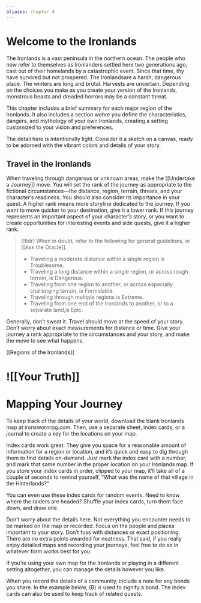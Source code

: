 ```yaml
---
aliases: chapter 4
---
```


# Welcome to the Ironlands
The Ironlands is a vast peninsula in the northern ocean. The people who now refer to themselves as Ironlanders settled here two generations ago, cast out of their homelands by a catastrophic event. Since that time, thy have survived but not prospered. The Ironlandsare a harsh, dangerous place. The winters are long and brutal. Harvests are uncertain. Depending on the choices you make as you create your version of the Ironlands, monstrous beasts and dreaded horrors may be a constant threat.

This chapter includes a brief summary for each major region of the Ironlands. It also includes a section wehre you define the characteristics, dangers, and mythology of your own Ironlands, creating a setting customized to your vision and preferences.

The detail here is intentionally light. Consider it a sketch on a canvas, ready to be adorned with the vibrant colors and details of your story.

## Travel in the Ironlands
When traveling through dangerous or unknown areas, make the [[Undertake a Journey]] move. You will set the rank of the journey as appropriate to the fictional circumstances—the distance, region, terrain, threats, and your character’s readiness. You should also consider its importance in your quest. A higher rank means more storyline dedicated to the journey. If you want to move quicker to your destination, give it a lower rank. If this journey represents an important aspect of your character’s story, or you want to create opportunities for interesting events and side quests, give it a higher rank. 

>[!tldr] When in doubt, refer to the following for general guidelines, or [[Ask the Oracle]].
>- Traveling a moderate distance within a single region is Troublesome.
>- Traveling a long distance within a single region, or across rough terrain, is Dangerous.
>- Traveling from one region to another, or across especially challenging terrain, is Formidable.
>- Traveling through multiple regions is Extreme.
>- Traveling from one end of the Ironlands to another, or to a separate land,is Epic.

Generally, don’t sweat it. Travel should move at the speed of your story. Don’t worry about exact measurements for distance or time. Give your journey a rank appropriate to the circumstances and your story, and make the move to see what happens.

[[Regions of the Ironlands]]

# ![[Your Truth]]

# Mapping Your Journey
To keep track of the details of your world, download the blank Ironlands map at ironswornrpg.com. Then, use a separate sheet, index cards, or a journal to create a key for the locations on your map.

Index cards work great. They give you space for a reasonable amount of information for a region or location, and it’s quick and easy to dig through them to find details on-demand. Just mark the index card with a number, and mark that same number in the proper location on your Ironlands map. If you store your index cards in order, clipped to your map, it’ll take all of a couple of seconds to remind yourself, “What was the name of that village in the Hinterlands?”

You can even use these index cards for random events. Need to know where the raiders are headed? Shuffle your index cards, turn them face down, and draw one.

Don’t worry about the details here. Not everything you encounter needs to be marked on the map or recorded. Focus on the people and places important to your story. Don’t fuss with distances or exact positioning. There are no extra points awarded for neatness. That said, if you really enjoy detailed maps and recording your journeys, feel free to do so in whatever form works best for you.

If you’re using your own map for the Ironlands or playing in a different setting altogether, you can manage the details however you like.

When you record the details of a community, include a note for any bonds you share. In the example below, (B) is used to signify a bond. The index cards can also be used to keep track of related quests.